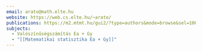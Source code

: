 ```yaml
---
email: arato@math.elte.hu
website: https://web.cs.elte.hu/~arato/
publications: https://m2.mtmt.hu/gui2/?type=authors&mode=browse&sel=10007662
subjects:
  - Valószínűségszámítás Ea + Gy
  - "[[Matematikai statisztika Ea + Gy]]"
---
```

